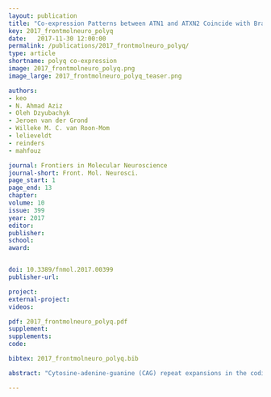 ```yaml
---
layout: publication
title: "Co-expression Patterns between ATN1 and ATXN2 Coincide with Brain Regions Affected in Huntington’s Disease"
key: 2017_frontmolneuro_polyq
date:   2017-11-30 12:00:00
permalink: /publications/2017_frontmolneuro_polyq/
type: article
shortname: polyq co-expression
image: 2017_frontmolneuro_polyq.png
image_large: 2017_frontmolneuro_polyq_teaser.png

authors:
- keo
- N. Ahmad Aziz
- Oleh Dzyubachyk
- Jeroen van der Grond
- Willeke M. C. van Roon-Mom
- lelieveldt
- reinders
- mahfouz

journal: Frontiers in Molecular Neuroscience
journal-short: Front. Mol. Neurosci.
page_start: 1
page_end: 13
chapter:
volume: 10
issue: 399
year: 2017
editor:
publisher:
school:
award:


doi: 10.3389/fnmol.2017.00399
publisher-url:

project:
external-project:
videos:

pdf: 2017_frontmolneuro_polyq.pdf
supplement:
supplements:
code:

bibtex: 2017_frontmolneuro_polyq.bib

abstract: "Cytosine-adenine-guanine (CAG) repeat expansions in the coding regions of nine polyglutamine (polyQ) genes (HTT, ATXN1, ATXN2, ATXN3, CACNA1A, ATXN7, ATN1, AR, and TBP) are the cause of several neurodegenerative diseases including Huntington’s disease (HD), six different spinocerebellar ataxias (SCAs), dentatorubral-pallidoluysian atrophy, and spinobulbar muscular atrophy. The expanded CAG repeat length in the causative gene is negatively related to the age-at-onset (AAO) of clinical symptoms. In addition to the expanded CAG repeat length in the causative gene, the normal CAG repeats in the other polyQ genes can affect the AAO, suggesting functional interactions between the polyQ genes. However, there is no detailed assessment of the relationships among polyQ genes in pathologically relevant brain regions. We used gene co-expression analysis to study the functional relationships among polyQ genes in different brain regions using the Allen Human Brain Atlas (AHBA), a spatial map of gene expression in the healthy brain. We constructed co-expression networks for seven anatomical brain structures, as well as a region showing a specific pattern of atrophy in HD patients detected by magnetic resonance imaging (MRI) of the brain. In this HD-associated region, we found that ATN1 and ATXN2 were co-expressed and shared co-expression partners which were enriched for DNA repair genes. We observed a similar co-expression pattern in the frontal lobe, parietal lobe, and striatum in which this relation was most pronounced. Given that the co-expression patterns for these anatomical structures were similar to those for the HD-associated region, our results suggest that their disruption is likely involved in HD pathology. Moreover, ATN1 and ATXN2 also shared many co-expressed genes with HTT, the causative gene of HD, across the brain. Although this triangular relationship among these three polyQ genes may also be dysregulated in other polyQ diseases, stronger co-expression patterns between ATN1 and ATXN2 observed in the HD-associated region, especially in the striatum, may be more specific to HD."

---
```

